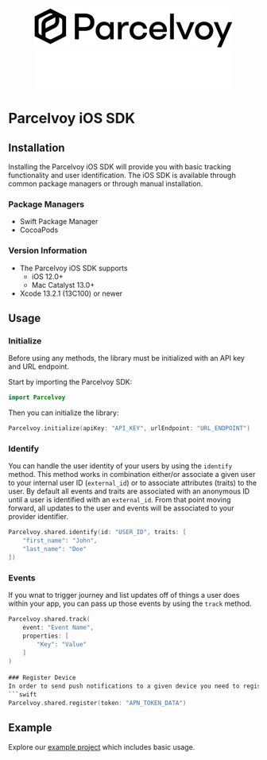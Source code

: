 <p align="center">
  <img width="400" alt="Parcelvoy Logo" src=".github/assets/logo-light.png#gh-light-mode-only" />
  <img width="400" alt="Parcelvoy Logo" src=".github/assets/logo-dark.png#gh-dark-mode-only" />
</p>

# Parcelvoy iOS SDK



## Installation
Installing the Parcelvoy iOS SDK will provide you with basic tracking functionality and user identification. The iOS SDK is available through common package managers or through manual installation.

### Package Managers
- Swift Package Manager
- CocoaPods

### Version Information
- The Parcelvoy iOS SDK supports
  - iOS 12.0+
  - Mac Catalyst 13.0+
- Xcode 13.2.1 (13C100) or newer

## Usage
### Initialize
Before using any methods, the library must be initialized with an API key and URL endpoint. 

Start by importing the Parcelvoy SDK:
```swift
import Parcelvoy
```

Then you can initialize the library:
```swift
Parcelvoy.initialize(apiKey: "API_KEY", urlEndpoint: "URL_ENDPOINT")
```

### Identify
You can handle the user identity of your users by using the `identify` method. This method works in combination either/or associate a given user to your internal user ID (`external_id`) or to associate attributes (traits) to the user. By default all events and traits are associated with an anonymous ID until a user is identified with an `external_id`. From that point moving forward, all updates to the user and events will be associated to your provider identifier.
```swift
Parcelvoy.shared.identify(id: "USER_ID", traits: [
    "first_name": "John",
    "last_name": "Doe"
])
```

### Events
If you wnat to trigger journey and list updates off of things a user does within your app, you can pass up those events by using the `track` method.
```swift
Parcelvoy.shared.track(
    event: "Event Name",
    properties: [
        "Key": "Value"
    ]
)

### Register Device
In order to send push notifications to a given device you need to register for notifications and then register the device with Parcelvoy. You can do so by using the `register(token: Data?)` method. If a user does not grant access to send notifications, you can also call this method without a token to register device characteristics.
```swift
Parcelvoy.shared.register(token: "APN_TOKEN_DATA")
```

## Example

Explore our [example project](/Example) which includes basic usage.

